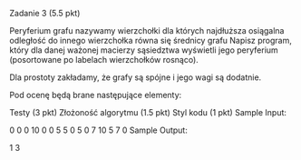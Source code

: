 Zadanie 3 (5.5 pkt)

Peryferium grafu nazywamy wierzchołki dla których najdłuższa osiągalna odległość do innego wierzchołka równa się średnicy grafu 
Napisz program, który dla danej ważonej macierzy sąsiedztwa wyświetli jego peryferium (posortowane po labelach wierzchołków rosnąco).

Dla prostoty zakładamy, że grafy są spójne i jego wagi są dodatnie.

Pod ocenę będą brane następujące elementy:

Testy (3 pkt)
Złożoność algorytmu (1.5 pkt)
Styl kodu (1 pkt)
Sample Input:

0 0 0 10
0 0 5 5
0 5 0 7
10 5 7 0
Sample Output:

1 3